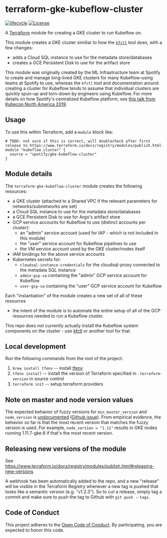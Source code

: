# terraform-gke-kubeflow-cluster

[![lifecycle](https://img.shields.io/badge/lifecycle-alpha-blue.svg)](https://img.shields.io/badge/lifecycle-alpha-blue.svg)
[![License](https://img.shields.io/badge/license-Apache--2.0-green)](LICENSE.txt)

A [Terraform][] module for creating a GKE cluster to run Kubeflow on.

This module creates a GKE cluster similiar to how the [`kfctl`][kfctl] tool
does, with a few changes:

- adds a Cloud SQL instance to use for the metadata store/databases
- creates a GCE Persistent Disk to use for the artifact store

This module was originally created by the ML Infrastructure team at Spotify to
create and manage long-lived GKE clusters for many Kubeflow-using teams at
Spotify to use, whereas the `kfctl` tool and documentation around creating a
cluster for Kubeflow tends to assume that individual clusters are quickly
spun-up and torn-down by engineers using Kubeflow. For more details on how
Spotify's centralized Kubeflow platform, see [this talk from Kubecon North
America 2019][kubecon-talk].

[Terraform]: https://www.terraform.io
[kubecon-talk]: https://www.youtube.com/watch?v=m9XhsnNSMAI

## Usage

To use this within Terraform, add a `module` block like:

```hcl
# TODO: not sure if this is correct, will doublecheck after first release to https://www.terraform.io/docs/registry/modules/publish.html
module "kubeflow_cluster" {
  source = "spotify/gke-kubeflow-cluster"
}
```

## Module details

The `terraform-gke-kubeflow-cluster` module creates the following resources:

- a GKE cluster (attached to a Shared VPC if the relevant parameters for
  networks/subnetworks are set)
- a Cloud SQL instance to use for the metadata store/databases
- a GCE Persistent Disk to use for Argo's artifact store
- GCP service accounts for Kubeflow to use (distinct accounts per cluster):
  - an "admin" service account (used for IAP - which is not included in this
    module)
  - the "user" service account for Kubeflow pipelines to use
  - the VM service account used by the GKE cluster/nodes itself
- IAM bindings for the above service accounts
- Kubernetes secrets for:
  - `cloudsql-instance-credentials` for the cloudsql-proxy connected to the metadata SQL instance
  - `admin-gcp-sa` containing the "admin" GCP service account for Kubeflow
  - `user-gcp-sa` containing the "user" GCP service account for Kubeflow

Each "instantiation" of the module creates a new set of all of these resources
- the intent of the module is to automate the entire setup of all of the GCP
resources needed to run a Kubeflow cluster.

This repo does _not_ currently actually install the Kubeflow system components
on the cluster - use [kfctl][] or another tool for that.

## Local development

Run the following commands from the root of the project:

1. `brew install tfenv` -- install [tfenv][]
1. `tfenv install` -- install the version of Terraform specified in
   `.terraform-version` in source control
1. `terraform init` -- setup terraform providers

## Note on master and node version values

The expected behavior of fuzzy versions for `min_master_version` and
`node_version` is [undocumented][1] ([Github issue][2]). From empirical
evidence, the behavior so far is that the most recent version that matches the
fuzzy version is used. For example, `node_version = "1.11"` results in GKE
nodes running 1.11.7-gke.6 if that's the most recent version.

## Releasing new versions of the module

See https://www.terraform.io/docs/registry/modules/publish.html#releasing-new-versions

A webhook has been automatically added to the repo, and a new "release" will be 
visible in the Terraform Registry whenever a new tag is pushed that looks like a 
semantic version (e.g. "v1.2.3"). So to cut a release, simply tag a commit and 
make sure to push the tag to Github with `git push --tags`.

## Code of Conduct
This project adheres to the [Open Code of Conduct][code-of-conduct]. By participating, you are expected to honor this code.

[1]: https://www.terraform.io/docs/providers/google/r/container_cluster.html#min_master_version
[2]: https://github.com/terraform-providers/terraform-provider-google/issues/3155
[tfenv]: https://github.com/tfutils/tfenv
[kfctl]: https://www.kubeflow.org/docs/gke/deploy/deploy-cli/
[code-of-conduct]: https://github.com/spotify/code-of-conduct/blob/master/code-of-conduct.md
